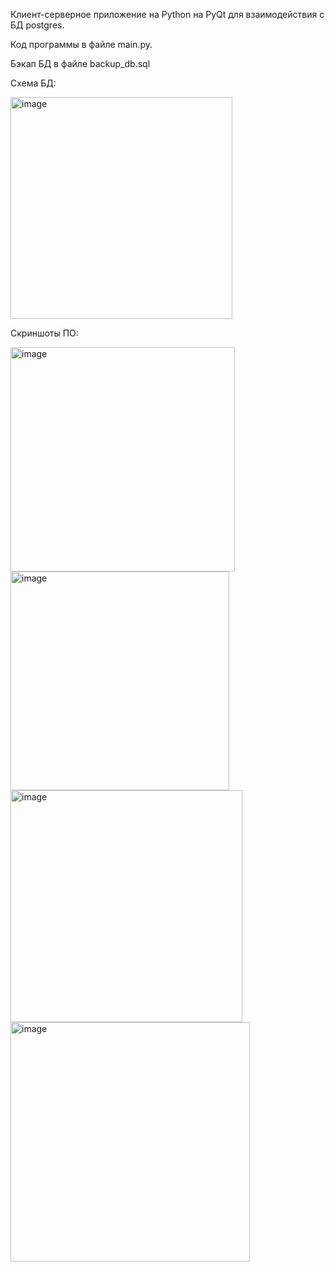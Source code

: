 Клиент-серверное приложение на Python на PyQt для взаимодействия с БД postgres.

Код программы в файле main.py.

Бэкап БД в файле backup_db.sql

Схема БД:

<img width="355" alt="image" src="https://github.com/Sasha300578/client_server_program_python/assets/113348429/ccf761f2-9c38-405d-a910-9be3791093bc">

Скриншоты ПО:

<img width="359" alt="image" src="https://github.com/Sasha300578/client_server_program_python/assets/113348429/0c825983-51f5-45be-a0c4-af39fad1b45a">

<img width="350" alt="image" src="https://github.com/Sasha300578/client_server_program_python/assets/113348429/75029cc6-f0c0-4206-a9f4-6738947fe20e">

<img width="371" alt="image" src="https://github.com/Sasha300578/client_server_program_python/assets/113348429/acebf5aa-9520-4dcd-88b0-5d355f74b4e8">

<img width="383" alt="image" src="https://github.com/Sasha300578/client_server_program_python/assets/113348429/38aa9351-507f-4837-937d-eaac67f2e1ae">

